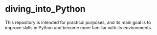 # diving_into_Python

This repository is intended for practical purposes, and its main goal is to improve skills in Python and become more familiar with its environments.
